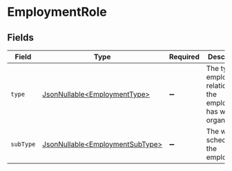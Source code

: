 # EmploymentRole


## Fields

| Field                                                                            | Type                                                                             | Required                                                                         | Description                                                                      |
| -------------------------------------------------------------------------------- | -------------------------------------------------------------------------------- | -------------------------------------------------------------------------------- | -------------------------------------------------------------------------------- |
| `type`                                                                           | [JsonNullable\<EmploymentType>](../../models/components/EmploymentType.md)       | :heavy_minus_sign:                                                               | The type of employment relationship the employee has with the organization.      |
| `subType`                                                                        | [JsonNullable\<EmploymentSubType>](../../models/components/EmploymentSubType.md) | :heavy_minus_sign:                                                               | The work schedule of the employee.                                               |